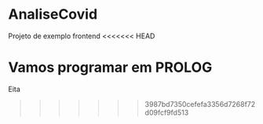 # AnaliseCovid
Projeto de exemplo frontend
<<<<<<< HEAD

Vamos programar em PROLOG
=======
Eita
>>>>>>> 3987bd7350cefefa3356d7268f72d09fcf9fd513
